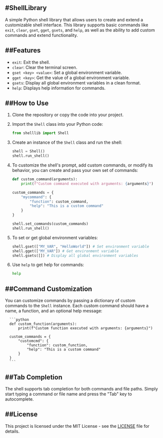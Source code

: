 #ShellLibrary
-------------

A simple Python shell library that allows users to create and extend a customizable shell interface. 
This library supports basic commands like `exit`, `clear`, `gset`, `gget`, `gsets`, and `help`, as well as the ability to add custom commands and extend functionality.

##Features
---------

- `exit`: Exit the shell.
- `clear`: Clear the terminal screen.
- `gset <key> <value>`: Set a global environment variable.
- `gget <key>`: Get the value of a global environment variable.
- `gsets`: Display all global environment variables in a clean format.
- `help`: Displays help information for commands.

##How to Use
-----------

1. Clone the repository or copy the code into your project.

2. Import the `Shell` class into your Python code:

      ```python
      from shelllib import Shell
      ```

3. Create an instance of the `Shell` class and run the shell:

      ```python
      shell = Shell()
      shell.run_shell()
      ```

4. To customize the shell's prompt, add custom commands, or modify its behavior, you can create and pass your own set of commands:

      ```python
      def custom_command(arguments):
          print(f"Custom command executed with arguments: {arguments}")

      custom_commands = {
          "mycommand": {
              "function": custom_command,
              "help": "This is a custom command"
          }
      }

      shell.set_commands(custom_commands)
      shell.run_shell()
      ```

5. To set or get global environment variables:

      ```python
      shell.gset(["MY_VAR", "HelloWorld"]) # Set environment variable
      shell.gget(["MY_VAR"]) # Get environment variable
      shell.gsets([]) # Display all global environment variables
      ```

6. Use `help` to get help for commands:

      ```python
      help
      ```

##Command Customization
----------------------

You can customize commands by passing a dictionary of custom commands to the `Shell` instance. Each custom command should have a name, a function, and an optional help message:

      ```python
      def custom_function(arguments):
          print(f"Custom function executed with arguments: {arguments}")

      custom_commands = {
          "customcmd": {
              "function": custom_function,
              "help": "This is a custom command"
          }
      }
      ```

##Tab Completion
--------------

The shell supports tab completion for both commands and file paths. Simply start typing a command or file name and press the "Tab" key to autocomplete.

##License
-------

This project is licensed under the MIT License - see the [LICENSE](LICENSE) file for details.
